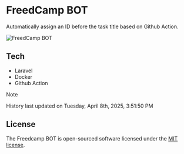 # FreedCamp BOT

Automatically assign an ID before the task title based on Github Action.

![FreedCamp BOT](https://repository-images.githubusercontent.com/737932867/7d34798b-2680-471c-b089-a78a718d3d6a)

## Tech

- Laravel
- Docker
- Github Action

> [!NOTE]  
> History last updated on Tuesday, April 8th, 2025, 3:51:50 PM

## License

The Freedcamp BOT is open-sourced software licensed under the [MIT license](https://opensource.org/licenses/MIT).
